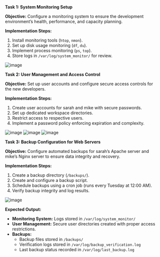 
**Task 1: System Monitoring Setup**

**Objective:** Configure a monitoring system to ensure the development environment’s health, performance, and capacity planning.

**Implementation Steps:**

1. Install monitoring tools (`htop`, `nmon`).
2. Set up disk usage monitoring (`df`, `du`).
3. Implement process monitoring (`ps`, `top`).
4. Store logs in `/var/log/system_monitor/` for review.

![image](https://github.com/user-attachments/assets/8e7092a1-3581-45e5-afeb-191b5c520ed8)


**Task 2: User Management and Access Control**

**Objective:** Set up user accounts and configure secure access controls for the new developers.

**Implementation Steps:**

1. Create user accounts for sarah and mike with secure passwords.
2. Set up dedicated workspace directories.
3. Restrict access to respective users.
4. Implement a password policy enforcing expiration and complexity.

![image](https://github.com/user-attachments/assets/28b04e07-5071-45a8-a4bd-fd6bffa8d3b3)
![image](https://github.com/user-attachments/assets/40a84df2-4d72-45f5-ae11-d2f25ccf23d6)
![image](https://github.com/user-attachments/assets/dee9f130-15cf-403c-8adf-d983a2c212cc)



**Task 3: Backup Configuration for Web Servers**

**Objective:** Configure automated backups for sarah’s Apache server and mike’s Nginx server to ensure data integrity and recovery.

**Implementation Steps:**

1. Create a backup directory (`/backups/`).
2. Create and configure a backup script.
3. Schedule backups using a cron job (runs every Tuesday at 12:00 AM).
4. Verify backup integrity and log results.

![image](https://github.com/user-attachments/assets/a7103fdb-3726-4c0e-93c7-7d5e0dbcca7d)


**Expected Output:**

- **Monitoring System:** Logs stored in `/var/log/system_monitor/`
- **User Management:** Secure user directories created with proper access restrictions.
- **Backups:**
  - Backup files stored in `/backups/`
  - Verification logs stored in `/var/log/backup_verification.log`
  - Last backup status recorded in `/var/log/last_backup.log`
